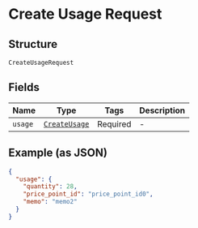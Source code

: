 
# Create Usage Request

## Structure

`CreateUsageRequest`

## Fields

| Name | Type | Tags | Description |
|  --- | --- | --- | --- |
| `usage` | [`CreateUsage`](../../doc/models/create-usage.md) | Required | - |

## Example (as JSON)

```json
{
  "usage": {
    "quantity": 28,
    "price_point_id": "price_point_id0",
    "memo": "memo2"
  }
}
```

